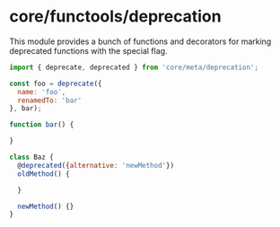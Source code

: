 # core/functools/deprecation

This module provides a bunch of functions and decorators for marking deprecated functions with the special flag.

```js
import { deprecate, deprecated } from 'core/meta/deprecation';

const foo = deprecate({
  name: 'foo',
  renamedTo: 'bar'
}, bar);

function bar() {

}

class Baz {
  @deprecated({alternative: 'newMethod'})
  oldMethod() {

  }

  newMethod() {}
}
```
